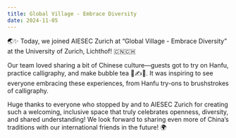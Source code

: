 ```yaml
---
title: Global Village - Embrace Diversity
date: 2024-11-05
---
```


🌏✨ Today, we joined AIESEC Zurich at “Global Village - Embrace Diversity” at the University of Zurich, Lichthof! 🇨🇳🇨🇭

Our team loved sharing a bit of Chinese culture—guests got to try on Hanfu, practice calligraphy, and make bubble tea 🍵✍️💫. It was inspiring to see everyone embracing these experiences, from Hanfu try-ons to brushstrokes of calligraphy.

Huge thanks to everyone who stopped by and to AIESEC Zurich for creating such a welcoming, inclusive space that truly celebrates openness, diversity, and shared understanding! We look forward to sharing even more of China’s traditions with our international friends in the future! 🌍